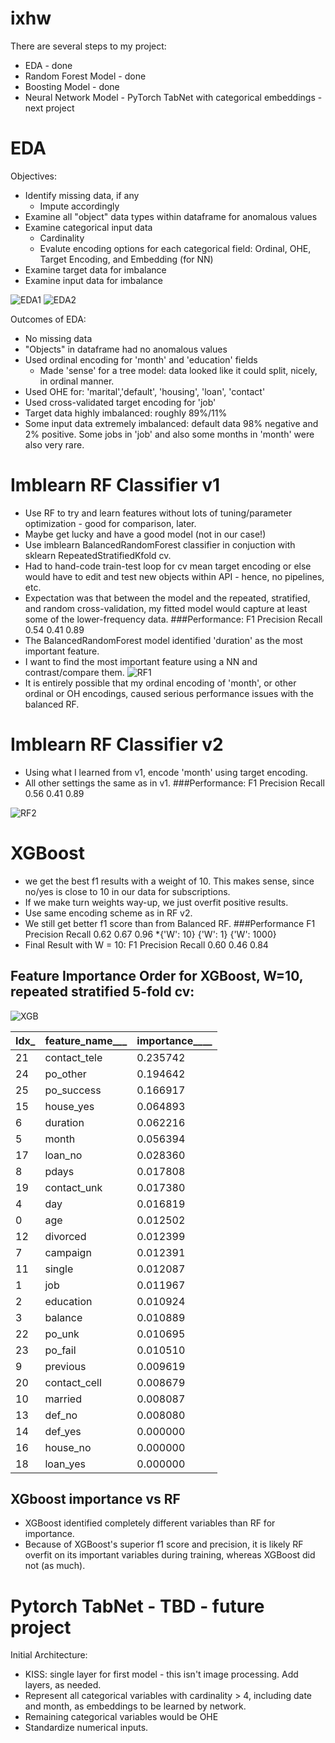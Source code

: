 # ixhw

There are several steps to my project:

* EDA - done
* Random Forest Model - done
* Boosting Model - done
* Neural Network Model - PyTorch TabNet with categorical embeddings - next project


# EDA
Objectives:
* Identify missing data, if any
  * Impute accordingly
* Examine all "object" data types within dataframe for anomalous values
* Examine categorical input data
  * Cardinality
  * Evalute encoding options for each categorical field: Ordinal, OHE, Target Encoding, and Embedding (for NN)
* Examine target data for imbalance
* Examine input data for imbalance

![EDA1](eda_charts_1.png)
![EDA2](eda_chart_2.png)

Outcomes of EDA:
* No missing data
* "Objects" in dataframe had no anomalous values 
* Used ordinal encoding for 'month' and 'education' fields
  * Made 'sense' for a tree model:  data looked like it could split, nicely, in ordinal manner.  
* Used OHE for: 'marital','default', 'housing', 'loan', 'contact'
* Used cross-validated target encoding for 'job'
* Target data highly imbalanced:  roughly 89%/11%
* Some input data extremely imbalanced: default data 98% negative and 2% positive.  Some jobs in 'job' and also some months in 'month' were also very rare.

# Imblearn RF Classifier v1
* Use RF to try and learn features without lots of tuning/parameter optimization - good for comparison, later.
* Maybe get lucky and have a good model (not in our case!)
* Use imblearn BalancedRandomForest classifier in conjuction with sklearn RepeatedStratifiedKfold cv.
* Had to hand-code train-test loop for cv mean target encoding or else would have to edit and test new objects within API - hence, no pipelines, etc.
* Expectation was that between the model and the repeated, stratified, and random cross-validation, my fitted model would capture at least some of the lower-frequency data.
###Performance:
F1            Precision          Recall
0.54          0.41               0.89
* The BalancedRandomForest model identified 'duration' as the most important feature.
* I want to find the most important feature using a NN and contrast/compare them.
![RF1](RF_features.png)
* It is entirely possible that my ordinal encoding of 'month', or other ordinal or OH encodings, caused serious performance issues with the balanced RF.  

# Imblearn RF Classifier v2
* Using what I learned from v1, encode 'month' using target encoding.
* All other settings the same as in v1.
###Performance:
F1            Precision          Recall
0.56          0.41               0.89

![RF2](rf_tgt.png)

# XGBoost
* we get the best f1 results with a weight of 10.  This makes sense, since no/yes is close to 10 in our data for subscriptions.
* If we make turn weights way-up, we just overfit positive results.
* Use same encoding scheme as in RF v2.
* We still get better f1 score than from Balanced RF.
###Performance
F1            Precision          Recall
0.62          0.67               0.96
*{'W': 10}    {'W': 1}          {'W': 1000}
* Final Result with W = 10:
F1            Precision      Recall
0.60          0.46           0.84

## Feature Importance Order for XGBoost, W=10, repeated stratified 5-fold cv:
![XGB](xgboost_impt.png)

Idx_|feature_name___|__importance______
----|---------------|------------------       
21 | contact_tele   |        0.235742
24 |     po_other   |        0.194642
25 |   po_success   |        0.166917
15 |    house_yes   |        0.064893
6  |     duration   |        0.062216
5  |        month   |        0.056394
17 |      loan_no   |        0.028360
8  |        pdays   |         0.017808
19 |  contact_unk   |        0.017380
4  |          day   |        0.016819
0  |          age   |         0.012502
12 |     divorced   |         0.012399
7  |     campaign   |         0.012391
11 |       single   |         0.012087
1  |          job   |         0.011967
2  |    education   |         0.010924
3  |      balance   |         0.010889
22 |       po_unk   |         0.010695
23 |      po_fail   |         0.010510
9  |     previous   |         0.009619
20 | contact_cell   |         0.008679
10 |      married   |         0.008087
13 |       def_no   |         0.008080
14 |      def_yes   |         0.000000
16 |     house_no   |         0.000000
18 |     loan_yes   |         0.000000

## XGboost importance vs RF
* XGBoost identified completely different variables than RF for importance.
* Because of XGBoost's superior f1 score and precision, it is likely RF overfit on its important variables during training, whereas XGBoost did not (as much).



# Pytorch TabNet - TBD - future project
Initial Architecture:
* KISS:  single layer for first model - this isn't image processing. Add layers, as needed.
* Represent all categorical variables with cardinality > 4, including date and month, as embeddings to be learned by network.
 * Remaining categorical variables would be OHE
* Standardize numerical inputs.
